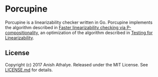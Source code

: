 # Porcupine

Porcupine is a linearizability checker written in Go. Porcupine implements the
algorithm described in [Faster linearizability checking via
P-compositionality][faster-linearizability-checking], an optimization of the
algorithm described in [Testing for Linearizability][linearizability-testing].

## License

Copyright (c) 2017 Anish Athalye. Released under the MIT License. See
[LICENSE.md][license] for details.

[faster-linearizability-checking]: https://arxiv.org/pdf/1504.00204.pdf
[linearizability-testing]: http://www.cs.ox.ac.uk/people/gavin.lowe/LinearizabiltyTesting/paper.pdf
[license]: LICENSE.md
